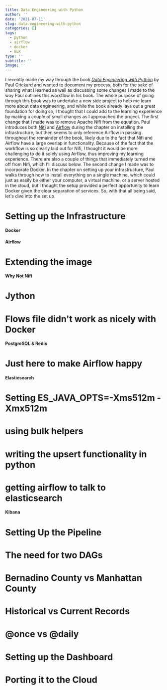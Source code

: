 ```yaml
---
title: Data Engineering with Python
author: ''
date: '2021-07-11'
slug: data-engineering-with-python
categories: []
tags:
  - python
  - airflow
  - docker
  - ELK
type: ''
subtitle: ''
image: ''
---
```


I recently made my way through the book [_Data Engineering with Python_](https://www.packtpub.com/product/data-engineering-with-python/9781839214189) by Paul Crickard and wanted to document my process, both for the sake of sharing what I learned as well as discussing some changes I made to the way Paul outlines this workflow in his book. The whole purpose of going through this book was to undertake a new side project to help me learn more about data engineering, and while the book already lays out a great foundation for doing so, I thought that I could add to the learning experience by making a couple of small changes as I approached the project. The first change that I made was to remove Apache Nifi from the equation. Paul introduces both [Nifi](https://nifi.apache.org/) and [Airflow](https://airflow.apache.org/) during the chapter on installing the infrastructure, but then seems to only reference Airflow in passing throughout the remainder of the book, likely due to the fact that Nifi and Airflow have a large overlap in functionality. Because of the fact that the workflow is so clearly laid out for Nifi, I thought it would be more challenging to do it solely using Airflow, thus improving my learning experience. There are also a couple of things that immediately turned me off from Nifi, which I'll discuss below. The second change I made was to incorporate Docker. In the chapter on setting up your infrastructure, Paul walks through how to install everything on a single machine, which could just as easily be either your computer, a virtual machine, or a server hosted in the cloud, but I thought the setup provided a perfect opportunity to learn Docker given the clear separation of services. So, with that all being said, let's dive into the set up.

# Setting up the Infrastructure
#### Docker

#### Airflow
# Extending the image

#### Why Not Nifi
# Jython
# Flows file didn't work as nicely with Docker

#### PostgreSQL & Redis
# Just here to make Airflow happy

#### Elasticsearch
# Setting ES_JAVA_OPTS=-Xms512m -Xmx512m
# using bulk helpers
# writing the upsert functionality in python
# getting airflow to talk to elasticsearch

#### Kibana

# Setting Up the Pipeline
# The need for two DAGs
# Bernadino County vs Manhattan County
# Historical vs Current Records
# @once vs @daily

# Setting up the Dashboard

# Porting it to the Cloud
